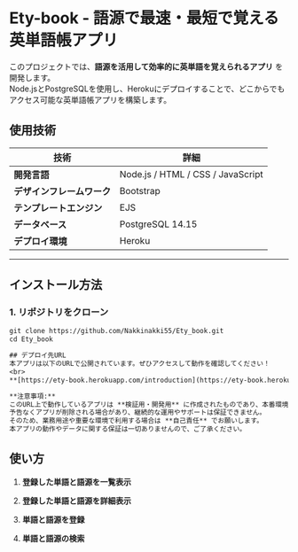 # Ety-book - 語源で最速・最短で覚える英単語帳アプリ

このプロジェクトでは、**語源を活用して効率的に英単語を覚えられるアプリ** を開発します。  
Node.jsとPostgreSQLを使用し、Herokuにデプロイすることで、どこからでもアクセス可能な英単語帳アプリを構築します。

## 使用技術
| 技術 | 詳細 |
|------|------|
| **開発言語** | Node.js / HTML / CSS / JavaScript |
| **デザインフレームワーク** | Bootstrap |
| **テンプレートエンジン** | EJS |
| **データベース** | PostgreSQL 14.15 |
| **デプロイ環境** | Heroku |

---

## インストール方法
### 1. リポジトリをクローン
```txt
git clone https://github.com/Nakkinakki55/Ety_book.git
cd Ety_book

## デプロイ先URL
本アプリは以下のURLで公開されています。ぜひアクセスして動作を確認してください！
<br>
**[https://ety-book.herokuapp.com/introduction](https://ety-book.herokuapp.com/introduction)**

**注意事項:**
このURL上で動作しているアプリは **検証用・開発用** に作成されたものであり、本番環境での利用は推奨しません。  
予告なくアプリが削除される場合があり、継続的な運用やサポートは保証できません。  
そのため、業務用途や重要な環境で利用する場合は **自己責任** でお願いします。  
本アプリの動作やデータに関する保証は一切ありませんので、ご了承ください。
```
## 使い方
1. **登録した単語と語源を一覧表示**

2. **登録した単語と語源を詳細表示**

3. **単語と語源を登録**

4. **単語と語源の検索**

